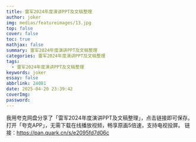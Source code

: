 ```yaml
---
title: 雷军2024年度演讲PPT及文稿整理
author: joker
img: medias/featureimages/13.jpg
top: false
cover: false
toc: true
mathjax: false
summary: 雷军2024年度演讲PPT及文稿整理
categories: 雷军2024年度演讲PPT及文稿整理
tags:
  - 雷军2024年度演讲PPT及文稿整理
keywords: joker
essay: false
abbrlink: 24081
date: 2025-04-20 23:39:42
coverImg:
password:
---
```


我用夸克网盘分享了「雷军2024年度演讲PPT及文稿整理」，点击链接即可保存。打开「夸克APP」，无需下载在线播放视频，畅享原画5倍速，支持电视投屏。
链接：https://pan.quark.cn/s/e2095fd7d06c
